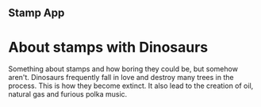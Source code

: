 Stamp App
---

# About stamps with Dinosaurs

Something about stamps and how boring they could be, but somehow aren't. Dinosaurs frequently fall in love and destroy many trees in the process. This is how they become extinct. It also lead to the creation of oil, natural gas and furious polka music.
